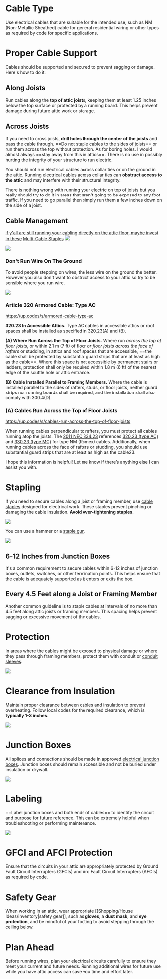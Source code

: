 
# Cable Type

Use electrical cables that are suitable for the intended use, such as NM (Non-Metallic Sheathed) cable for general residential wiring or other types as required by code for specific applications.

# Proper Cable Support

Cables should be supported and secured to prevent sagging or damage. Here's how to do it:
## Along Joists

Run cables along the **top of attic joists**, keeping them at least 1.25 inches below the top surface or protected by a running board. This helps prevent damage during future attic work or storage.
    
## Across Joists

If you need to cross joists, **drill holes through the center of the joists** and pass the cable through. ==Do not staple cables to the sides of joists== or run them across the top without protection. As for boring holes. I would almost always ==stay away from this in attics==. There is no use in possibly hurting the integrity of your structure to run electric.

You should not run electrical cables across collar ties or on the ground in the attic. Running electrical cables across collar ties can **obstruct access to the attic** and may interfere with their structural integrity.

There is nothing wrong with running your electric on top of joists but you really should try to do it in areas that aren't going to be exposed to any foot traffic. If you need to go parallel then simply run them a few inches down on the side of a joist.

## Cable Management

[if y'all are still running your cabling directly on the attic floor, maybe invest in these](https://www.reddit.com/r/homelab/comments/tda4y0/if_yall_are_still_running_your_cabling_directly/) [Multi-Cable Staples](https://www.homedepot.com/p/Gardner-Bender-Multi-Cable-Staples-20-Pack-MCS-20W/100346576)
![](https://images.thdstatic.com/productImages/528a35fa-d4eb-4ef3-87da-fde6061ef60a/svn/red-gardner-bender-electrical-staples-mcs-20w-64_1000.jpg)

![](https://i.imgur.com/HgPlxUW.jpg)

### Don't Run Wire On The Ground

To avoid people stepping on wires, the less wire on the ground the better. However you also don't want to obstruct access to your attic so try to be sensible where you run wire.

![](https://www.youtube.com/watch?v=8ymYzcCNx-0)

### Article 320 Armored Cable: Type AC

https://up.codes/s/armored-cable-type-ac

**320.23 In Accessible Attics.** Type AC cables in accessible attics or roof spaces shall be installed as specified in 320.23(A) and (B).

**(A) Where Run Across the Top of Floor Joists.** Where run *across the top of floor joists*, or within 2.1 m (7 ft) of floor *or floor joists across the face of rafters* or studding, in attics and roof spaces that are accessible, ==the cable shall be protected by substantial guard strips that are at least as high as the cable==. Where this space is not accessible by permanent stairs or ladders, protection shall only be required within 1.8 m (6 ft) of the nearest edge of the scuttle hole or attic entrance.

**(B) Cable Installed Parallel to Framing Members.** Where the cable is installed parallel to the sides of rafters, studs, or floor joists, neither guard strips nor running boards shall be required, and the installation shall also comply with 300.4(D).

### (A) Cables Run Across the Top of Floor Joists

https://up.codes/s/cables-run-across-the-top-of-floor-joists

When running cables perpendicular to rafters, you must protect all cables running atop the joists. The [2011 NEC 334.23](https://up.codes/s/nonmetallic-sheathed-cable-types-nm-and-nmc) references [320.23 (type AC)](https://up.codes/s/armored-cable-type-ac) and [330.23 (type MC)](https://up.codes/s/metal-clad-cable-type-mc) for type NM (Romex) cables. Additionally, when running cables across the face of rafters or studding, you should use substantial guard strips that are at least as high as the cable23.

I hope this information is helpful! Let me know if there’s anything else I can assist you with.

# Stapling

If you need to secure cables along a joist or framing member, use [cable staples](https://www.homedepot.com/p/Klein-Tools-Staples-11-32-Inch-x-19-32-Inch-Insulated-450-003/311762827) designed for electrical work. These staples prevent pinching or damaging the cable insulation. **Avoid over-tightening staples**. 

![](https://images.thdstatic.com/productImages/1483afa7-aa7e-4b7e-9a4a-fd7b43df4a82/svn/white-klein-tools-electrical-staples-450-003-1f_1000.jpg)

You can use a hammer or a [staple gun](https://www.homedepot.com/p/Klein-Tools-Loose-Cable-Stapler-450-100/311762810).

![](https://images.thdstatic.com/productImages/240b331f-221e-4ac1-bc9f-0e9805030418/svn/white-klein-tools-electrical-staples-450-003-1d_1000.jpg)

## 6-12 Inches from Junction Boxes

It's a common requirement to secure cables within 6-12 inches of junction boxes, outlets, switches, or other termination points. This helps ensure that the cable is adequately supported as it enters or exits the box.

## Every 4.5 Feet along a Joist or Framing Member

Another common guideline is to staple cables at intervals of no more than 4.5 feet along attic joists or framing members. This spacing helps prevent sagging or excessive movement of the cables.

# Protection

In areas where the cables might be exposed to physical damage or where they pass through framing members, protect them with conduit or [conduit sleeves](https://www.homedepot.com/p/Gardner-Bender-3-8-in-and-1-2-in-Flex-Tubing-7-ft-and-10-ft-Combo-Pack-FLX-538C10/205588197).

![](https://images.thdstatic.com/productImages/1ce73a14-7613-4410-8ea0-881d9a44e888/svn/black-gardner-bender-electrical-tubing-flx-538c10-4f_600.jpg)
# Clearance from Insulation

Maintain proper clearance between cables and insulation to prevent overheating. Follow local codes for the required clearance, which is **typically 1-3 inches**.

![](https://birdinsulation.com/wp-content/uploads/2022/06/IMG-8033-scaled.jpg)
# Junction Boxes

All splices and connections should be made in approved [electrical junction boxes](https://www.homedepot.com/p/Steel-City-1-Gang-4-in-New-Work-Metal-Electrical-Wall-Box-with-Ground-Bump-521511234GB-50R/206166843). Junction boxes should remain accessible and not be buried under insulation or drywall.

![](https://lh3.googleusercontent.com/pw/AIL4fc_t44GjJfg8MBnyc2sJbZsAQx4L86B-R1mRsTOySiIbywyoXTAQ31MkrA5vYfkDZliyb2gxodZD7YsJVSvaWJhlYwMFDEDzyhMwci4AHjCQBx5V7afRQUxm0WUU1xkZ2PVk383dPEGWX7JcbTO2gxZK8Q=w950-h1266-s-no?authuser=1)
# Labeling

==Label junction boxes and both ends of cables== to identify the circuit and purpose for future reference. This can be extremely helpful when troubleshooting or performing maintenance.

![](https://d4c5gb8slvq7w.cloudfront.net/eyJlZGl0cyI6eyJyZXNpemUiOnsid2lkdGgiOjcwMCwiaGVpZ2h0IjozOTR9fSwiYnVja2V0IjoiZmluZWhvbWVidWlsZGluZy5zMy50YXVudG9uY2xvdWQuY29tIiwia2V5IjoiYXBwXC91cGxvYWRzXC8yMDIyXC8wOFwvMjIxMTMxMjlcLzAyMTMxMDAxOGItbWFpbi03MDB4Mzk0LmpwZyJ9)

# GFCI and AFCI Protection

Ensure that the circuits in your attic are appropriately protected by Ground Fault Circuit Interrupters (GFCIs) and Arc Fault Circuit Interrupters (AFCIs) as required by code.

# Safety Gear

When working in an attic, wear appropriate [[Shopping/House Ideas/Inventory|safety gear]], such as **gloves**, a **dust mask**, and **eye protection**, and be mindful of your footing to avoid stepping through the ceiling below.

# Plan Ahead

Before running wires, plan your electrical circuits carefully to ensure they meet your current and future needs. Running additional wires for future use while you have attic access can save you time and effort later.
